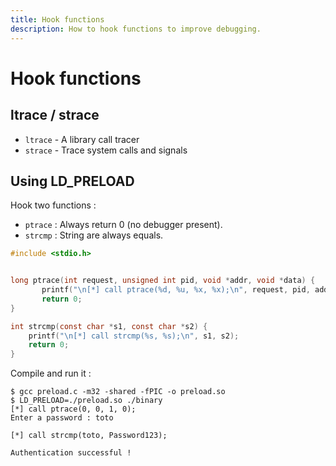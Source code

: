 ```yaml
---
title: Hook functions
description: How to hook functions to improve debugging.
---
```


# Hook functions

## ltrace / strace

- `ltrace` - A library call tracer
- `strace` - Trace system calls and signals

## Using LD_PRELOAD

Hook two functions :

- `ptrace` : Always return 0 (no debugger present).
- `strcmp` : String are always equals.

```c
#include <stdio.h>


long ptrace(int request, unsigned int pid, void *addr, void *data) {
       printf("\n[*] call ptrace(%d, %u, %x, %x);\n", request, pid, addr, data);
       return 0;
}

int strcmp(const char *s1, const char *s2) {
    printf("\n[*] call strcmp(%s, %s);\n", s1, s2);
    return 0;
}
```

Compile and run it :

```
$ gcc preload.c -m32 -shared -fPIC -o preload.so
$ LD_PRELOAD=./preload.so ./binary
[*] call ptrace(0, 0, 1, 0);
Enter a password : toto

[*] call strcmp(toto, Password123);

Authentication successful !
```